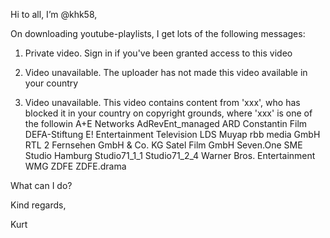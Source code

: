 Hi to all, I’m @khk58,

On downloading youtube-playlists, I get lots of the following messages:

1) Private video. Sign in if you've been granted access to this video

2) Video unavailable. The uploader has not made this video available in your country

3) Video unavailable. This video contains content from 'xxx', who has blocked it in your country on copyright grounds, 
         where 'xxx' is one of the followin
          A+E Networks
          AdRevEnt_managed
          ARD
          Constantin Film
          DEFA-Stiftung
          E! Entertainment Television
          LDS
          Muyap
          rbb media GmbH
          RTL 2 Fernsehen GmbH & Co. KG
          Satel Film GmbH
          Seven.One
          SME
          Studio Hamburg
          Studio71_1_1
          Studio71_2_4
          Warner Bros. Entertainment
          WMG
          ZDFE
          ZDFE.drama
          
What can I do?

Kind regards,

Kurt
          

         

